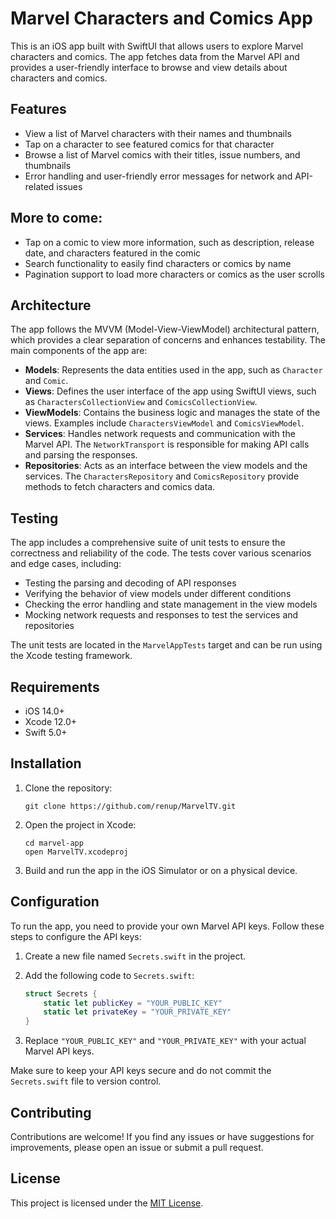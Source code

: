 # Marvel Characters and Comics App

This is an iOS app built with SwiftUI that allows users to explore Marvel characters and comics. The app fetches data from the Marvel API and provides a user-friendly interface to browse and view details about characters and comics.

## Features

- View a list of Marvel characters with their names and thumbnails
- Tap on a character to see featured comics for that character
- Browse a list of Marvel comics with their titles, issue numbers, and thumbnails
- Error handling and user-friendly error messages for network and API-related issues

## More to come:
- Tap on a comic to view more information, such as description, release date, and characters featured in the comic
- Search functionality to easily find characters or comics by name
- Pagination support to load more characters or comics as the user scrolls

## Architecture

The app follows the MVVM (Model-View-ViewModel) architectural pattern, which provides a clear separation of concerns and enhances testability. The main components of the app are:

- **Models**: Represents the data entities used in the app, such as `Character` and `Comic`.
- **Views**: Defines the user interface of the app using SwiftUI views, such as `CharactersCollectionView` and `ComicsCollectionView`.
- **ViewModels**: Contains the business logic and manages the state of the views. Examples include `CharactersViewModel` and `ComicsViewModel`.
- **Services**: Handles network requests and communication with the Marvel API. The `NetworkTransport` is responsible for making API calls and parsing the responses.
- **Repositories**: Acts as an interface between the view models and the services. The `CharactersRepository` and `ComicsRepository` provide methods to fetch characters and comics data.

## Testing

The app includes a comprehensive suite of unit tests to ensure the correctness and reliability of the code. The tests cover various scenarios and edge cases, including:

- Testing the parsing and decoding of API responses
- Verifying the behavior of view models under different conditions
- Checking the error handling and state management in the view models
- Mocking network requests and responses to test the services and repositories

The unit tests are located in the `MarvelAppTests` target and can be run using the Xcode testing framework.

## Requirements

- iOS 14.0+
- Xcode 12.0+
- Swift 5.0+

## Installation

1. Clone the repository:
   ```
   git clone https://github.com/renup/MarvelTV.git
   ```

2. Open the project in Xcode:
   ```
   cd marvel-app
   open MarvelTV.xcodeproj
   ```

3. Build and run the app in the iOS Simulator or on a physical device.

## Configuration

To run the app, you need to provide your own Marvel API keys. Follow these steps to configure the API keys:

1. Create a new file named `Secrets.swift` in the project.

2. Add the following code to `Secrets.swift`:
   ```swift
   struct Secrets {
       static let publicKey = "YOUR_PUBLIC_KEY"
       static let privateKey = "YOUR_PRIVATE_KEY"
   }
   ```

3. Replace `"YOUR_PUBLIC_KEY"` and `"YOUR_PRIVATE_KEY"` with your actual Marvel API keys.

Make sure to keep your API keys secure and do not commit the `Secrets.swift` file to version control.

## Contributing

Contributions are welcome! If you find any issues or have suggestions for improvements, please open an issue or submit a pull request.

## License

This project is licensed under the [MIT License](LICENSE).
